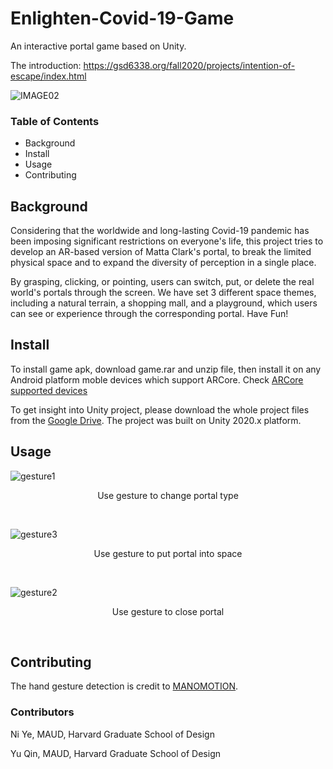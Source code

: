 # Enlighten-Covid-19-Game
An interactive portal game based on Unity.

The introduction: https://gsd6338.org/fall2020/projects/intention-of-escape/index.html

![IMAGE02](https://user-images.githubusercontent.com/70677169/148449742-f1314dd8-b870-44a8-827e-aee19dd49f19.jpg)

### Table of Contents
- Background
- Install
- Usage
- Contributing

## Background

Considering that the worldwide and long-lasting Covid-19 pandemic has been imposing significant restrictions on everyone's life, this project tries to develop an AR-based version of Matta Clark's portal, to break the limited physical space and to expand the diversity of perception in a single place.

By grasping, clicking, or pointing, users can switch, put, or delete the real world's portals through the screen. We have set 3 different space themes, including a natural terrain, a shopping mall, and a playground, which users can see or experience through the corresponding portal. Have Fun!

## Install

To install game apk, download game.rar and unzip file, then install it on any Android platform moble devices which support ARCore. Check <a href="https://developers.google.cn/ar/devices">ARCore supported devices</a>

To get insight into Unity project, please download the whole project files from the <a href="https://drive.google.com/drive/folders/1PyzhcenuwSKvewbHJzKF_VhvbQtJ8p9W?usp=sharing">Google Drive</a>. The project was built on Unity 2020.x platform.

## Usage

![gesture1](https://user-images.githubusercontent.com/70677169/148449223-e8205dcf-c6a4-4e49-b222-00c527f813dd.jpg)

<p align="center">Use gesture to change portal type</p>
<br />

![gesture3](https://user-images.githubusercontent.com/70677169/148449637-a365ab15-dc4e-4759-a15b-7e58f9b7a42c.jpg)

<p align="center">Use gesture to put portal into space</p>
<br />

![gesture2](https://user-images.githubusercontent.com/70677169/148449692-de665c07-6334-4116-ad3f-e6f781f5f577.jpg)

<p align="center">Use gesture to close portal</p>
<br />

## Contributing

The hand gesture detection is credit to <a href="https://www.manomotion.com/">MANOMOTION</a>.

### Contributors

Ni Ye, MAUD, Harvard Graduate School of Design

Yu Qin, MAUD, Harvard Graduate School of Design
